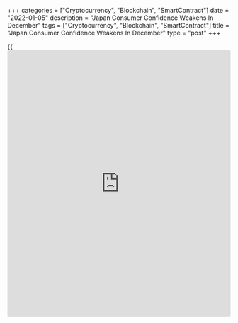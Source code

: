+++
categories = ["Cryptocurrency", "Blockchain", "SmartContract"]
date = "2022-01-05"
description = "Japan Consumer Confidence Weakens In December"
tags = ["Cryptocurrency", "Blockchain", "SmartContract"]
title = "Japan Consumer Confidence Weakens In December"
type = "post"
+++

{{<iframe id="large-banner" src="https://www.bounty.group/#slide=20.0" width="100%" height="600" scrolling="no" style="border: 0px solid rgb(216, 221, 230); border-radius: 3px;">}}

Japan's consumer confidence weakened marginally in December, data from
the Cabinet Office showed on Wednesday.

On a seasonally adjusted basis, the consumer confidence index fell to
39.1 in December from 39.2 in November and October. Economists had
expected a score of 39.8.

Among the four sub-indexes of the consumer confidence index, the
indicators measuring the income growth increased to 39.9 in December and
that for overall livelihood grew to 38.6.

The index reflecting households' willingness to buy durable consumer
goods remained unchanged at 36.5, while the index for employment fell to
41.5.

The latest survey was conducted on December 15 among 8,400 households.

For comments and feedback [contact](https://www.playgroundfx.com/contact/): editorial@rtt[news](https://www.letsplayfx.com/blog/forex-news-website/).com

[Economic News][1]

 **What parts of the world are seeing the best (and worst) economic
performances lately? Click[here][2] to check out our [Econ Scorecard][2]
and find out! See up-to-the-moment [ranking](https://www.playgroundfx.com/blog/crypto-exchange-ranking/)s for the best and worst
performers in [GDP][3], [unemployment rate][4], [inflation][2] and much
more.**

   1. www.rtt[news](https://www.letsplayfx.com/blog/forex-news-website/).com/Content/EconomicNews.aspx
   2. www.rtt[news](https://www.letsplayfx.com/blog/forex-news-website/).com/economic-scorecard/world-rank/CPI/highest-performance.aspx
   3. www.rtt[news](https://www.letsplayfx.com/blog/forex-news-website/).com/economic-scorecard/world-rank/GDP/highest-performance.aspx
   4. www.rtt[news](https://www.letsplayfx.com/blog/forex-news-website/).com/economic-scorecard/world-rank/unemployment-rate/lowest-performance.aspx
